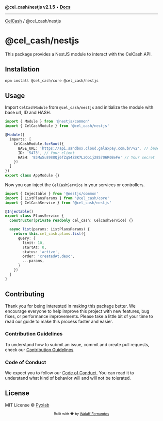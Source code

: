 **@cel_cash/nestjs v2.1.5** • [**Docs**](globals.md)

***

[CelCash](../../README.md) / @cel\_cash/nestjs

# @cel_cash/nestjs

This package provides a NestJS module to interact with the CelCash API.

## Installation

```bash
npm install @cel_cash/core @cel_cash/nestjs
```

## Usage

Import `CelCashModule` from `@cel_cash/nestjs` and initialize the module with base url, ID and HASH.

```typescript
import { Module } from '@nestjs/common'
import { CelCashModule } from '@cel_cash/nestjs'

@Module({
  imports: [
    CelCashModule.forRoot({
      BASE_URL: 'https://api.sandbox.cloud.galaxpay.com.br/v2', // base url
      ID: '5473', // Your client
      HASH: '83Mw5u8988Qj6fZqS4Z8K7LzOo1j28S706R0BeFe' // Your secret
    })
  ]
})
export class AppModule {}
```

Now you can inject the `CelCashService` in your services or controllers.

```typescript
import { Injectable } from '@nestjs/common'
import { ListPlansParams } from '@cel_cash/core'
import { CelCashService } from '@cel_cash/nestjs'

@Injectable()
export class PlansService {
  constructor(private readonly cel_cash: CelCashService) {}

  async list(params: ListPlansParams) {
    return this.cel_cash.plans.list({
      query: {
        limit: 10,
        startAt: 0,
        status: 'active',
        order: 'createdAt.desc',
        ...params,
      }
    })
  }
}
```

## Contributing

Thank you for being interested in making this package better. We encourage everyone to help improve this project with new features, bug fixes, or performance improvements. Please take a little bit of your time to read our guide to make this process faster and easier.

### Contribution Guidelines

To understand how to submit an issue, commit and create pull requests, check our [Contribution Guidelines](/.github/CONTRIBUTING.md).

### Code of Conduct

We expect you to follow our [Code of Conduct](/.github/CODE_OF_CONDUCT.md). You can read it to understand what kind of behavior will and will not be tolerated.

## License

MIT License © [Pyxlab](https://github.com/Pyxlab)

<div align="center">
  <sub>Built with ❤︎ by <a href="https://github.com/lncitador">Walaff Fernandes</a>
</div>
